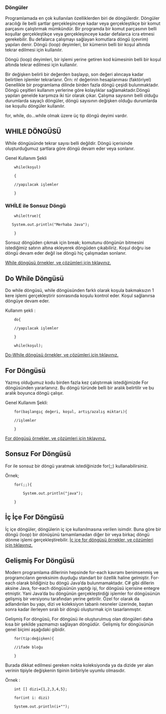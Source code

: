 ### Döngüler

Programlamada en çok kullanılan özelliklerden biri de döngülerdir. Döngüler aracılığı ile belli şartlar gerçekleşinceye kadar veya gerçekleştikçe bir komut parçasını çalıştırmak mümkündür. Bir programda bir komut parçasının belli koşullar gerçekleştikçe veya gerçekleşinceye kadar defalarca icra etmesi gerekebilir. Bu defalarca çalışmayı sağlayan komutlara döngü (çevrim) yapıları denir. Döngü (loop) deyimleri, bir kümenin belli bir koşul altında tekrar edilmesi için kullanılır.​

Döngü (loop) deyimleri, bir işlemi yerine getiren kod kümesinin belli bir koşul altında tekrar edilmesi için kullanılır.​

Bir değişken belirli bir değerden başlayıp, son değeri alıncaya kadar belirtilen işlemler tekrarlanır.​
Örn: n! değerinin hesaplanması (faktöriyel)​
​
Genellikle bir programlama dilinde birden fazla döngü çeşidi bulunmaktadır. Döngü çeşitleri kullanım yerlerine göre kolaylıklar sağlamaktadır.Döngü yapıları genelde karşımıza iki tür olarak çıkar. Çalışma sayısının belli olduğu durumlarda sayaçlı döngüler, döngü sayısının değişken olduğu durumlarda ise koşullu döngüler kullanılır.​

for,​
while,​
do...while​
olmak üzere üç tip döngü deyimi vardır.​

## WHILE DÖNGÜSÜ ​

While döngüsünde tekrar sayısı belli değildir. Döngü içerisinde oluşturduğumuz şartlara göre döngü devam eder veya sonlanır.​

Genel Kullanım Şekli​

        while(koşul)​

        {​

        //yapılacak işlemler​

        }​

### WHİLE ile Sonsuz Döngü​

        while(true){​

       System.out.println("Merhaba Java");​

        }​

Sonsuz döngüden çıkmak için break; komutunu döngünün bitmesini istediğimiz satırın altına ekleyerek döngüden çıkabiliriz.​
Koşul doğru ise döngü devam eder değil ise döngü hiç çalışmadan sonlanır.​

[While döngüsü örnekler, ve çözümleri için tıklayınız.](https://github.com/nisaefendioglu/Java-Tutorial/blob/main/Hafta%203/dongulerWhileOrnek/src/dongulerwhileornek/DongulerWhileOrnek.java)

## Do While Döngüsü​
Do while döngüsü, while döngüsünden farklı olarak koşula bakmaksızın 1 kere işlemi gerçekleştirir sonrasında koşulu kontrol eder. Koşul sağlanırsa döngüye devam eder.

Kullanım şekli :​

        do{​

        //yapılacak işlemler​

        }​

        while(koşul);​

[Do-While döngüsü örnekler, ve çözümleri için tıklayınız.](https://github.com/nisaefendioglu/Java-Tutorial/blob/main/Hafta%203/dongulerDoWhile/src/dongulerdowhile/DongulerDoWhile.java)

## For Döngüsü​
Yazmış olduğumuz kodu birden fazla kez çalıştırmak istediğimizde For döngüsünden yararlanırız. Bu döngü türünde belli bir aralık belirtilir ve bu aralık boyunca döngü çalışır.​

Genel Kullanım Şekli:​

        for(başlangıç değeri, koşul, artış/azalış miktarı){​

        //işlemler​

        }​

[For döngüsü örnekler, ve çözümleri için tıklayınız.](https://github.com/nisaefendioglu/Java-Tutorial/blob/main/Hafta%203/dongulerFor/src/dongulerfor/DongulerFor.java)

## Sonsuz For Döngüsü​
For ile sonsuz bir döngü yaratmak istediğinizde for(;;) kullanabilirsiniz. 

Örnek;​

        for(;;){​

            System.out.println("java");​

        }​

## İç İçe For Döngüsü​

İç içe döngüler, döngülerin iç içe kullanılmasına verilen isimdir. Buna göre bir döngü (loop) bir dönüşünü tamamlamadan diğer bir veya birkaç döngü dönme işlemi gerçekleştirebilir.
[İç içe for döngüsü örnekler, ve çözümleri için tıklayınız.](https://github.com/nisaefendioglu/Java-Tutorial/blob/main/Hafta%203/ic%C4%B0ceForDongusu/src/icicefordongusu/Ic%C4%B0ceForDongusu.java)

## Gelişmiş For Döngüsü​
Modern programlama dillerinin hepsinde for-each kavramı benimsenmiş ve programcıların gereksinim duyduğu standart bir özellik haline gelmiştir. For-each olarak bildiğiniz bu döngü Java’da bulunmamaktadır. C# gibi dillerin aksine Java, for-each döngüsünün yaptığı işi, for döngüsü içerisine entegre etmiştir. Yani Java’da bu döngünün gerçekleştirdiği işlemler for döngüsünün gelişmiş bir versiyonu tarafından yerine getirilir. Özel for olarak da adlandırılan bu yapı, dizi ve koleksiyon tabanlı nesneler üzerinde, baştan sonra kadar ilerleyen sıralı bir döngü oluşturmak için tasarlanmıştır.​

Gelişmiş For döngüsü, For döngüsü ile oluşturulmuş olan döngüleri daha kısa bir şekilde yazmamızı sağlayan döngüdür.​
​
Gelişmiş for döngüsünün genel biçimi aşağıdaki gibidir.​
​
        
        for(tip:değişken){​

        //ifade bloğu​

        }​

Burada dikkat edilmesi gereken nokta koleksiyonda ya da dizide yer alan verinin tipiyle değişkenin tipinin birbiriyle uyumlu olmasıdır.​
​

Örnek :

        int [] dizi={1,2,3,4,5};​

        for(int i: dizi)​

        System.out.println(i+"");​
            
            

